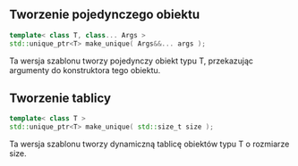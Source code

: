 ## Tworzenie pojedynczego obiektu

```cpp
template< class T, class... Args >
std::unique_ptr<T> make_unique( Args&&... args );
```
Ta wersja szablonu tworzy pojedynczy obiekt typu T, przekazując argumenty do konstruktora tego obiektu.


## Tworzenie tablicy
```cpp
template< class T >
std::unique_ptr<T> make_unique( std::size_t size );
```
Ta wersja szablonu tworzy dynamiczną tablicę obiektów typu T o rozmiarze size.